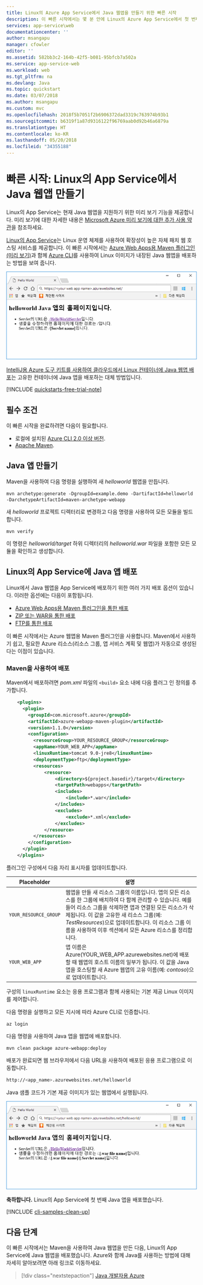 ```yaml
---
title: Linux의 Azure App Service에서 Java 웹앱을 만들기 위한 빠른 시작
description: 이 빠른 시작에서는 몇 분 안에 Linux의 Azure App Service에서 첫 번째 Java Hello World를 배포합니다.
services: app-service\web
documentationcenter: ''
author: msangapu
manager: cfowler
editor: ''
ms.assetid: 582bb3c2-164b-42f5-b081-95bfcb7a502a
ms.service: app-service-web
ms.workload: web
ms.tgt_pltfrm: na
ms.devlang: Java
ms.topic: quickstart
ms.date: 03/07/2018
ms.author: msangapu
ms.custom: mvc
ms.openlocfilehash: 2018f5b7051f2b6906372dad3319c763974b93b1
ms.sourcegitcommit: b6319f1a87d9316122f96769aab0d92b46a6879a
ms.translationtype: HT
ms.contentlocale: ko-KR
ms.lasthandoff: 05/20/2018
ms.locfileid: "34355188"
---
```

# <a name="quickstart-create-a-java-web-app-in-app-service-on-linux"></a>빠른 시작: Linux의 App Service에서 Java 웹앱 만들기

Linux의 App Service는 현재 Java 웹앱을 지원하기 위한 미리 보기 기능을 제공합니다. 미리 보기에 대한 자세한 내용은 [Microsoft Azure 미리 보기에 대한 추가 사용 약관](https://azure.microsoft.com/support/legal/preview-supplemental-terms/)을 참조하세요. 

[Linux의 App Service](app-service-linux-intro.md)는 Linux 운영 체제를 사용하여 확장성이 높은 자체 패치 웹 호스팅 서비스를 제공합니다. 이 빠른 시작에서는 [Azure Web Apps용 Maven 플러그인(미리 보기)](https://github.com/Microsoft/azure-maven-plugins/tree/develop/azure-webapp-maven-plugin)과 함께 [Azure CLI](https://docs.microsoft.com/cli/azure/get-started-with-azure-cli)를 사용하여 Linux 이미지가 내장된 Java 웹앱을 배포하는 방법을 보여 줍니다.

![Azure에서 실행되는 샘플 앱](media/quickstart-java/java-hello-world-in-browser.png)

[IntelliJ용 Azure 도구 키트를 사용하여 클라우드에서 Linux 컨테이너에 Java 웹앱 배포](https://docs.microsoft.com/java/azure/intellij/azure-toolkit-for-intellij-hello-world-web-app-linux)는 고유한 컨테이너에 Java 앱을 배포하는 대체 방법입니다.

[!INCLUDE [quickstarts-free-trial-note](../../../includes/quickstarts-free-trial-note.md)]


## <a name="prerequisites"></a>필수 조건

이 빠른 시작을 완료하려면 다음이 필요합니다. 

* 로컬에 설치된 [Azure CLI 2.0 이상 버전](https://docs.microsoft.com/cli/azure/install-azure-cli?view=azure-cli-latest).
* [Apache Maven](http://maven.apache.org/).



## <a name="create-a-java-app"></a>Java 앱 만들기

Maven을 사용하여 다음 명령을 실행하여 새 *helloworld* 웹앱을 만듭니다.  

    mvn archetype:generate -DgroupId=example.demo -DartifactId=helloworld -DarchetypeArtifactId=maven-archetype-webapp

새 *helloworld* 프로젝트 디렉터리로 변경하고 다음 명령을 사용하여 모든 모듈을 빌드합니다.

    mvn verify

이 명령은 *helloworld/target* 하위 디렉터리의 *helloworld.war* 파일을 포함한 모든 모듈을 확인하고 생성합니다.


## <a name="deploying-the-java-app-to-app-service-on-linux"></a>Linux의 App Service에 Java 앱 배포

Linux에서 Java 웹앱을 App Service에 배포하기 위한 여러 가지 배포 옵션이 있습니다. 이러한 옵션에는 다음이 포함됩니다.

* [Azure Web Apps용 Maven 플러그인을 통한 배포](https://github.com/Microsoft/azure-maven-plugins/tree/develop/azure-webapp-maven-plugin)
* [ZIP 또는 WAR을 통한 배포](https://docs.microsoft.com/azure/app-service/app-service-deploy-zip)
* [FTP를 통한 배포](https://docs.microsoft.com/azure/app-service/app-service-deploy-ftp)

이 빠른 시작에서는 Azure 웹앱용 Maven 플러그인을 사용합니다. Maven에서 사용하기 쉽고, 필요한 Azure 리소스(리소스 그룹, 앱 서비스 계획 및 웹앱)가 자동으로 생성된다는 이점이 있습니다.

### <a name="deploy-with-maven"></a>Maven을 사용하여 배포

Maven에서 배포하려면 *pom.xml* 파일의 `<build>` 요소 내에 다음 플러그 인 정의를 추가합니다.

```xml
    <plugins>
      <plugin>
        <groupId>com.microsoft.azure</groupId> 
        <artifactId>azure-webapp-maven-plugin</artifactId> 
        <version>1.1.0</version>
        <configuration> 
          <resourceGroup>YOUR_RESOURCE_GROUP</resourceGroup> 
          <appName>YOUR_WEB_APP</appName> 
          <linuxRuntime>tomcat 9.0-jre8</linuxRuntime>
          <deploymentType>ftp</deploymentType> 
          <resources> 
              <resource> 
                  <directory>${project.basedir}/target</directory> 
                  <targetPath>webapps</targetPath> 
                  <includes> 
                      <include>*.war</include> 
                  </includes> 
                  <excludes> 
                      <exclude>*.xml</exclude> 
                  </excludes> 
              </resource> 
          </resources> 
        </configuration>
      </plugin>
    </plugins>
```    

플러그인 구성에서 다음 자리 표시자를 업데이트합니다.

| Placeholder | 설명 |
| ----------- | ----------- |
| `YOUR_RESOURCE_GROUP` | 웹앱을 만들 새 리소스 그룹의 이름입니다. 앱의 모든 리소스를 한 그룹에 배치하여 다 함께 관리할 수 있습니다. 예를 들어 리소스 그룹을 삭제하면 앱과 연결된 모든 리소스가 삭제됩니다. 이 값을 고유한 새 리소스 그룹(예: *TestResources*)으로 업데이트합니다. 이 리소스 그룹 이름을 사용하여 이후 섹션에서 모든 Azure 리소스를 정리합니다. |
| `YOUR_WEB_APP` | 앱 이름은 Azure(YOUR_WEB_APP.azurewebsites.net)에 배포할 때 웹앱의 호스트 이름의 일부가 됩니다. 이 값을 Java 앱을 호스팅할 새 Azure 웹앱의 고유 이름(예: *contoso*)으로 업데이트합니다. |

구성의 `linuxRuntime` 요소는 응용 프로그램과 함께 사용되는 기본 제공 Linux 이미지를 제어합니다.

다음 명령을 실행하고 모든 지시에 따라 Azure CLI로 인증합니다.

    az login

다음 명령을 사용하여 Java 앱을 웹앱에 배포합니다.

    mvn clean package azure-webapp:deploy


배포가 완료되면 웹 브라우저에서 다음 URL을 사용하여 배포된 응용 프로그램으로 이동합니다.

```bash
http://<app_name>.azurewebsites.net/helloworld
```

Java 샘플 코드가 기본 제공 이미지가 있는 웹앱에서 실행됩니다.

![Azure에서 실행되는 샘플 앱](media/quickstart-java/java-hello-world-in-browser-curl.png)

**축하합니다.** Linux의 App Service에 첫 번째 Java 앱을 배포했습니다.


[!INCLUDE [cli-samples-clean-up](../../../includes/cli-samples-clean-up.md)]


## <a name="next-steps"></a>다음 단계

이 빠른 시작에서는 Maven을 사용하여 Java 웹앱을 만든 다음, Linux의 App Service에 Java 웹앱을 배포했습니다. Azure와 함께 Java를 사용하는 방법에 대해 자세히 알아보려면 아래 링크로 이동하세요.

> [!div class="nextstepaction"]
> [Java 개발자용 Azure](https://docs.microsoft.com/java/azure/)


